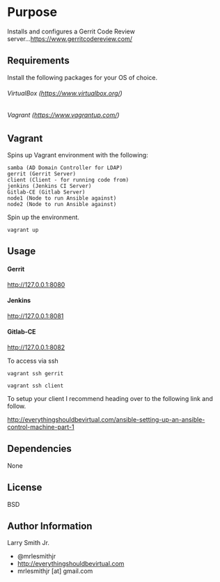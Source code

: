 Purpose
=========

Installs and configures a Gerrit Code Review server...https://www.gerritcodereview.com/

Requirements
------------

Install the following packages for your OS of choice.

###### VirtualBox (https://www.virtualbox.org/)

###### Vagrant (https://www.vagrantup.com/)

Vagrant
-------
Spins up Vagrant environment with the following:
````
samba (AD Domain Controller for LDAP)
gerrit (Gerrit Server)
client (Client - for running code from)
jenkins (Jenkins CI Server)
Gitlab-CE (Gitlab Server)
node1 (Node to run Ansible against)
node2 (Node to run Ansible against)
````
Spin up the environment.
````
vagrant up
````

Usage
-----

#### Gerrit
http://127.0.0.1:8080
#### Jenkins
http://127.0.0.1:8081
#### Gitlab-CE
http://127.0.0.1:8082

To access via ssh
````
vagrant ssh gerrit
````
````
vagrant ssh client
````

To setup your client I recommend heading over to the following link and follow.

http://everythingshouldbevirtual.com/ansible-setting-up-an-ansible-control-machine-part-1

Dependencies
------------

None

License
-------

BSD

Author Information
------------------

Larry Smith Jr.
- @mrlesmithjr
- http://everythingshouldbevirtual.com
- mrlesmithjr [at] gmail.com
